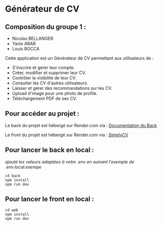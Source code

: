 # Générateur de CV

## Composition du groupe 1 : 
- Nicolas BELLANGER
- Yanis ARAR
- Louis ROCCA

Cette application est un Générateur de CV permettant aux utilisateurs de :
- S'inscrire et gérer leur compte.
- Créer, modifier et supprimer leur CV.
- Contrôler la visibilité de leur CV.
- Consulter les CV d'autres utilisateurs.
- Laisser et gérer des recommandations sur les CV.
- Upload d'image pour une photo de profile.
- Téléchargement PDF de ses CV.

## Pour accéder au projet :

Le back du projet est hébergé sur Render.com via : [Documentation du Back](https://back-generateur-cv-grp1.onrender.com/api-docs)

Le front du projet est hébergé sur Render.com via : [SimplyCV](https://front-generateur-cv-grp1.onrender.com/)


## Pour lancer le back en local :
*ajouté les valeurs adaptées à votre .env en suivant l'exemple de .env.local.exempe*

```shell
cd back
npm install
npm run dev
```

## Pour lancer le front en local : 
```shell
cd web
npm install
npm run dev
```
